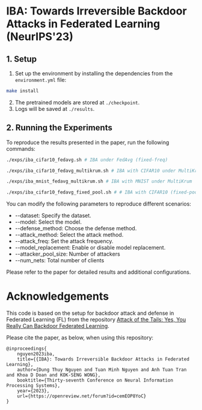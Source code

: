 # IBA: Towards Irreversible Backdoor Attacks in Federated Learning (NeurIPS'23)

## 1. Setup

1. Set up the environment by installing the dependencies from the `environment.yml` file:

```bash
make install
```
2. The pretrained models are stored at `./checkpoint`.
3. Logs will be saved at `./results`.

## 2. Running the Experiments
To reproduce the results presented in the paper, run the following commands:
```bash
./exps/iba_cifar10_fedavg.sh # IBA under FedAvg (fixed-freq)

./exps/iba_cifar10_fedavg_multikrum.sh # IBA with CIFAR10 under MultiKrum

./exps/iba_mnist_fedavg_multikrum.sh # IBA with MNIST under MultiKrum

./exps/iba_cifar10_fedavg_fixed_pool.sh # # IBA with CIFAR10 (fixed-pool)
```

You can modify the following parameters to reproduce different scenarios:

- --dataset: Specify the dataset.
- --model: Select the model.
- --defense_method: Choose the defense method.
- --attack_method: Select the attack method.
- --attack_freq: Set the attack frequency.
- --model_replacement: Enable or disable model replacement.
- --attacker_pool_size: Number of attackers
- --num_nets: Total number of clients

Please refer to the paper for detailed results and additional configurations.

# Acknowledgements
This code is based on the setup for backdoor attack and defense in Federated Learning (FL) from the repository [Attack of the Tails: Yes, You Really Can Backdoor Federated Learning](https://github.com/ksreenivasan/OOD_Federated_Learning).

Please cite the paper, as below, when using this repository:
```
@inproceedings{
    nguyen2023iba,
    title={{IBA}: Towards Irreversible Backdoor Attacks in Federated Learning},
    author={Dung Thuy Nguyen and Tuan Minh Nguyen and Anh Tuan Tran and Khoa D Doan and KOK-SENG WONG},
    booktitle={Thirty-seventh Conference on Neural Information Processing Systems},
    year={2023},
    url={https://openreview.net/forum?id=cemEOP8YoC}
}
```

